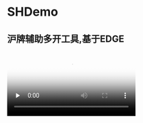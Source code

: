 # SHDemo 

## 沪牌辅助多开工具,基于EDGE

<video id="video" controls="" preload="none" poster="http://om2bks7xs.bkt.clouddn.com/2017-08-26-Markdown-Advance-Video.jpg">
<source id="mp4" src="https://www.youtube.com/watch?v=td6SSn2gVJs" type="video/mp4">
</video>


